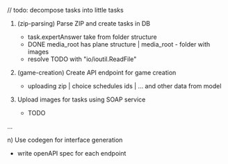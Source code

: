 // todo: decompose tasks into little tasks

1) (zip-parsing) Parse ZIP and create tasks in DB
   * task.expertAnswer take from folder structure
   * DONE media_root has plane structure | media_root - folder with images
   * resolve TODO with "io/ioutil.ReadFile"

2) (game-creation) Create API endpoint for game creation
   * uploading zip | choice schedules ids | ... and other data from model

3) Upload images for tasks using SOAP service
   * TODO

...

n) Use codegen for interface generation
   * write openAPI spec for each endpoint
